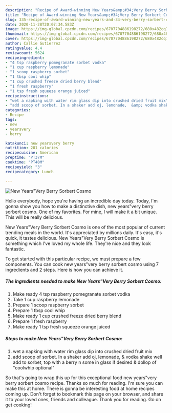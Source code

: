 ```yaml
---
description: "Recipe of Award-winning New Years&amp;#34;Very Berry Sorbert Cosmo"
title: "Recipe of Award-winning New Years&amp;#34;Very Berry Sorbert Cosmo"
slug: 335-recipe-of-award-winning-new-years-and-34-very-berry-sorbert-cosmo
date: 2020-11-28T20:07:34.583Z
image: https://img-global.cpcdn.com/recipes/6707704886198272/680x482cq70/new-yearsvery-berry-sorbert-cosmo-recipe-main-photo.jpg
thumbnail: https://img-global.cpcdn.com/recipes/6707704886198272/680x482cq70/new-yearsvery-berry-sorbert-cosmo-recipe-main-photo.jpg
cover: https://img-global.cpcdn.com/recipes/6707704886198272/680x482cq70/new-yearsvery-berry-sorbert-cosmo-recipe-main-photo.jpg
author: Callie Gutierrez
ratingvalue: 4.4
reviewcount: 5624
recipeingredient:
- "4 tsp raspberry pomegranate sorbet vodka"
- "1 cup raspberry lemonade"
- "1 scoop raspberry sorbet"
- "1 tbsp cool whip"
- "1 cup crushed freeze dried berry blend"
- "1 fresh raspberry"
- "1 tsp fresh squeeze orange juiced"
recipeinstructions:
- "wet a napking with water rim glass dip into crushed dried fruit mix"
- "add scoop of sorbet. In a shaker add oj, lemonade,  &amp; vodka shake well add to sorbet, top with a berry n some in glass if desired &amp; dollop of &#34;coolwhip optional&#34;"
categories:
- Recipe
tags:
- new
- yearsvery
- berry

katakunci: new yearsvery berry 
nutrition: 201 calories
recipecuisine: American
preptime: "PT37M"
cooktime: "PT40M"
recipeyield: "3"
recipecategory: Lunch

---
```



![New Years&#34;Very Berry Sorbert Cosmo](https://img-global.cpcdn.com/recipes/6707704886198272/680x482cq70/new-yearsvery-berry-sorbert-cosmo-recipe-main-photo.jpg)

Hello everybody, hope you're having an incredible day today. Today, I'm gonna show you how to make a distinctive dish, new years&#34;very berry sorbert cosmo. One of my favorites. For mine, I will make it a bit unique. This will be really delicious.



New Years&#34;Very Berry Sorbert Cosmo is one of the most popular of current trending meals in the world. It's appreciated by millions daily. It's easy, it's quick, it tastes delicious. New Years&#34;Very Berry Sorbert Cosmo is something which I've loved my whole life. They're nice and they look fantastic.


To get started with this particular recipe, we must prepare a few components. You can cook new years&#34;very berry sorbert cosmo using 7 ingredients and 2 steps. Here is how you can achieve it.

<!--inarticleads1-->

##### The ingredients needed to make New Years&#34;Very Berry Sorbert Cosmo:

1. Make ready 4 tsp raspberry pomegranate sorbet vodka
1. Take 1 cup raspberry lemonade
1. Prepare 1 scoop raspberry sorbet
1. Prepare 1 tbsp cool whip
1. Make ready 1 cup crushed freeze dried berry blend
1. Prepare 1 fresh raspberry
1. Make ready 1 tsp fresh squeeze orange juiced




<!--inarticleads2-->

##### Steps to make New Years&#34;Very Berry Sorbert Cosmo:

1. wet a napking with water rim glass dip into crushed dried fruit mix
1. add scoop of sorbet. In a shaker add oj, lemonade,  &amp; vodka shake well add to sorbet, top with a berry n some in glass if desired &amp; dollop of &#34;coolwhip optional&#34;




So that's going to wrap this up for this exceptional food new years&#34;very berry sorbert cosmo recipe. Thanks so much for reading. I'm sure you can make this at home. There is gonna be interesting food at home recipes coming up. Don't forget to bookmark this page on your browser, and share it to your loved ones, friends and colleague. Thank you for reading. Go on get cooking!
